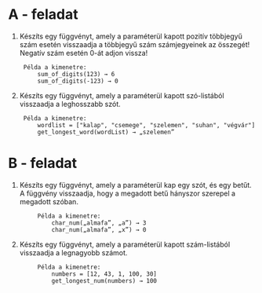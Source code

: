 # A - feladat
1. Készíts egy függvényt, amely a paraméterül kapott pozitív többjegyű szám esetén visszaadja a többjegyű szám számjegyeinek az összegét! Negatív szám esetén 0-át adjon vissza!

        Példa a kimenetre:
            sum_of_digits(123) → 6
            sum_of_digits(-123) → 0

2. Készíts egy függvényt, amely a paraméterül kapott szó-listából visszaadja a leghosszabb szót.

        Példa a kimenetre:
            wordlist = ["kalap", "csemege", "szelemen", "suhan", "végvár"]
            get_longest_word(wordList) → „szelemen”


# B - feladat
1. Készíts egy függvényt, amely a paraméterül kap egy szót, és egy betűt. A függvény visszaadja, hogy a megadott betű hányszor szerepel a megadott szóban.

            Példa a kimenetre:
                char_num(„almafa”, „a”) → 3
                char_num(„almafa”, „x”) → 0

2. Készíts egy függvényt, amely a paraméterül kapott szám-listából visszaadja a legnagyobb számot.

            Példa a kimenetre:
                numbers = [12, 43, 1, 100, 30]
                get_longest_num(numbers) → 100